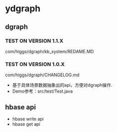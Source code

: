 # ydgraph

## dgraph ##

### TEST ON VERSION 1.1.X

com/higgs/dgraph/kb_system/REDAME.MD

### TEST ON VERSION 1.0.X

com/higgs/dgraph/CHANGELOG.md

* 基于具体场景数据抽象出的api，方便对dgraph操作.
* Demo参考：src/test/Test.java

## hbase api ##

* hbase write api
* hbase get api


